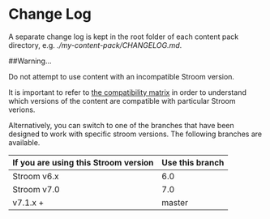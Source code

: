 # Change Log

A separate change log is kept in the root folder of each content pack directory, e.g. _./my-content-pack/CHANGELOG.md_.

##Warning... 

Do not attempt to use content with an incompatible Stroom version.

It is important to refer to [the compatibility matrix](README.md) in order to understand which versions of the content are
compatible with particular Stroom verions.   

Alternatively, you can switch to one of the branches that have been designed to work with specific stroom versions.
The following branches are available.


| If you are using this Stroom version | Use this branch |
|--------------------------------------|---------------- |
|  Stroom v6.x                         |   6.0           |
|  Stroom v7.0                         |   7.0           |
|  v7.1.x +                            |   master        |